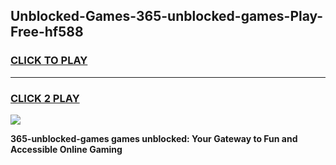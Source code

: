 
## Unblocked-Games-365-unblocked-games-Play-Free-hf588
<h3>
<a href="https://premium76.site?title=365-unblocked-games&ref=10A">CLICK TO PLAY</a></h3>
<hr>

<h3>
<a href="https://premium76.site?title=365-unblocked-games&ref=10A">CLICK 2 PLAY</a>
  
</h3>

<a href="https://premium76.site?title=365-unblocked-games&ref=10A"><img src="https://clearcache.store/games.png"></a>


**365-unblocked-games games unblocked: Your Gateway to Fun and Accessible Online Gaming**

